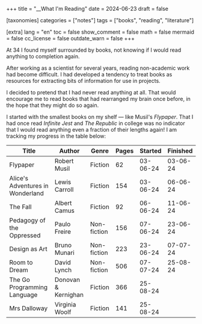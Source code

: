 +++
title = "__What I'm Reading"
date = 2024-06-23
draft = false

[taxonomies]
categories = ["notes"]
tags = ["books", "reading", "literature"]

[extra]
lang = "en"
toc = false
show_comment = false
math = false
mermaid = false
cc_license = false
outdate_warn = false
+++

At 34 I found myself surrounded by books, not knowing 
if I would read anything to completion again.

After working as a scientist for several years, reading non-academic work had become difficult. 
I had developed a tendency to treat books
as resources for extracting bits of information for use in projects.

I decided to pretend that I had never read anything at all.
That would encourage me to read books that had rearranged my brain once before,
in the hope that they might do so again.

I started with the smallest books on my shelf — like Musil's _Flypaper_.
That I had once read _Infinite Jest_ and _The Republic_ in college was no indicator that I would read anything even a fraction of their lengths again!
I am tracking my progress in the table below:

| Title                            | Author                 | Genre       | Pages |  Started | Finished |
| -------------------------------- | ---------------------- | ----------- | ----- | -------- | -------- |
| Flypaper                         | Robert Musil           | Fiction     |    62 | 03-06-24 | 03-06-24 |
| Alice's Adventures in Wonderland | Lewis Carroll          | Fiction     |   154 | 03-06-24 | 06-06-24 |
| The Fall                         | Albert Camus           | Fiction     |    92 | 06-06-24 | 11-06-24 |
| Pedagogy of the Oppressed        | Paulo Freire           | Non-fiction |   156 | 07-06-24 | 23-06-24 |
| Design as Art                    | Bruno Munari           | Non-fiction |   223 | 23-06-24 | 07-07-24 |
| Room to Dream                    | David Lynch            | Non-fiction |   506 | 07-07-24 | 25-08-24 |
| The Go Programming Language      | Donovan & Kernighan    | Fiction     |   366 | 25-08-24 |          |
| Mrs Dalloway                     | Virginia Woolf         | Fiction     |   141 | 25-08-24 |          |
